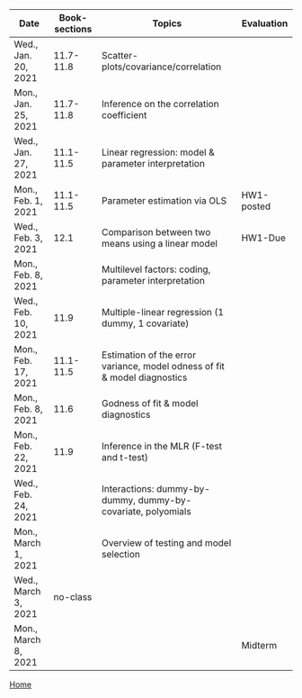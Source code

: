 
| Date	|  Book-sections |	Topics	| Evaluation |
|-------|---------------|---------|------------|
| Wed., Jan. 20, 2021	|	11.7-11.8	| Scatter-plots/covariance/correlation | |	
| Mon., Jan. 25, 2021| 11.7-11.8|	Inference on the correlation coefficient| |
| Wed., Jan. 27, 2021	   |  11.1-11.5 |Linear regression: model & parameter interpretation||	
| Mon., Feb. 1, 2021  |  11.1-11.5|   Parameter estimation via OLS	|HW1-posted|	
| Wed., Feb. 3, 2021  | 12.1|	Comparison between two means using a linear model	| HW1-Due |
| Mon., Feb. 8, 2021   | 		|Multilevel factors: coding, parameter interpretation	| |
| Wed., Feb. 10, 2021	   | 	11.9	|Multiple-linear regression (1 dummy, 1 covariate)	||
| Mon., Feb. 17, 2021  | 	 11.1-11.5|	Estimation of the error variance, model odness of fit & model diagnostics | |
| Mon., Feb. 8, 2021	   | 	11.6|	Godness of fit & model diagnostics|	 |
| Mon., Feb. 22, 2021	   | 	 11.9 | Inference in the MLR (F-test and t-test)|	  |
| Wed., Feb. 24, 2021  | 	 |Interactions: dummy-by-dummy, dummy-by-covariate, polyomials |	|
| Mon., March 1, 2021	   | 	| Overview of testing and model selection | |	
| Wed., March 3, 2021	   |  no-class	|  | |	
| Mon., March 8, 2021  | 	| | Midterm |	


[Home](https://github.com/gdlc/EPI809)
